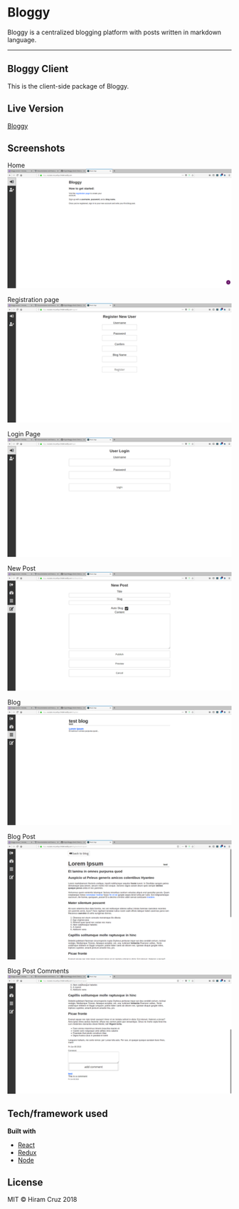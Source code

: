 # Bloggy

Bloggy is a centralized blogging platform with posts written in markdown language.

---

## Bloggy Client

This is the client-side package of Bloggy.

## Live Version

[Bloggy](https://ecstatic-mccarthy-2190d4.netlify.com/)

## Screenshots

Home  
![Home page](./screenshots/bloggy-client-home.png 'Home')

Registration page  
![Registeration page](./screenshots/bloggy-client-registration-page.png 'Register')

Login Page  
![Login page](./screenshots/bloggy-client-login.png 'Login')

New Post
![New Post page](./screenshots/bloggy-client-new-post.png 'New Post')

Blog  
![Blog page](./screenshots/bloggy-client-blog.png 'Blog')

Blog Post  
![Blog post](./screenshots/bloggy-client-blog-post.png 'Blog Post')

Blog Post Comments
![Blog Post Comments](./screenshots/bloggy-client-comment.png 'Comments')

## Tech/framework used

<b>Built with</b>

- [React](https://reactjs.org/)
- [Redux](https://redux.js.org/)
- [Node](https://nodejs.org/en/)

## License

MIT © Hiram Cruz 2018
